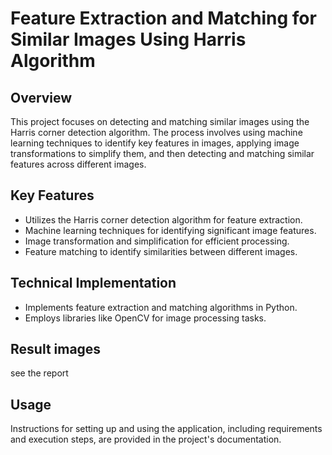 # Feature Extraction and Matching for Similar Images Using Harris Algorithm

## Overview
This project focuses on detecting and matching similar images using the Harris corner detection algorithm. The process involves using machine learning techniques to identify key features in images, applying image transformations to simplify them, and then detecting and matching similar features across different images.

## Key Features
- Utilizes the Harris corner detection algorithm for feature extraction.
- Machine learning techniques for identifying significant image features.
- Image transformation and simplification for efficient processing.
- Feature matching to identify similarities between different images.

## Technical Implementation
- Implements feature extraction and matching algorithms in Python.
- Employs libraries like OpenCV for image processing tasks.

## Result images
see the report
## Usage
Instructions for setting up and using the application, including requirements and execution steps, are provided in the project's documentation.

